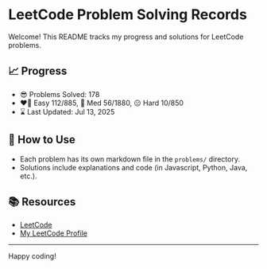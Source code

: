 # LeetCode Problem Solving Records

Welcome! This README tracks my progress and solutions for LeetCode problems.

## 📈 Progress

- 😎 Problems Solved: 178
- ❤️‍🔥 Easy 112/885, 🤔 Med 56/1880, 😑 Hard 10/850
- ⌛️ Last Updated: Jul 13, 2025

## 🚀 How to Use

- Each problem has its own markdown file in the `problems/` directory.
- Solutions include explanations and code (in Javascript, Python, Java, etc.).

## 📚 Resources

- [LeetCode](https://leetcode.com/)
- [My LeetCode Profile](https://leetcode.com/u/tonidevvn/)

---

Happy coding!
